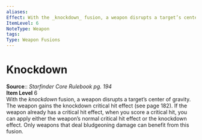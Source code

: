 ```yaml
---
aliases: 
Effect: With the _knockdown_ fusion, a weapon disrupts a target’s center of gravity. The weapon gains the knockdown critical hit effect (see page 182). If the weapon already has a critical hit effect, when you score a critical hit, you can apply either the weapon’s normal critical hit effect or the knockdown effect. Only weapons that deal bludgeoning damage can benefit from this fusion.
ItemLevel: 6
NoteType: Weapon
tags: 
Type: Weapon Fusions
---
```


# Knockdown

**Source**:: _Starfinder Core Rulebook pg. 194_  
**Item Level** 6  
With the _knockdown_ fusion, a weapon disrupts a target’s center of gravity. The weapon gains the knockdown critical hit effect (see page 182). If the weapon already has a critical hit effect, when you score a critical hit, you can apply either the weapon’s normal critical hit effect or the knockdown effect. Only weapons that deal bludgeoning damage can benefit from this fusion.
